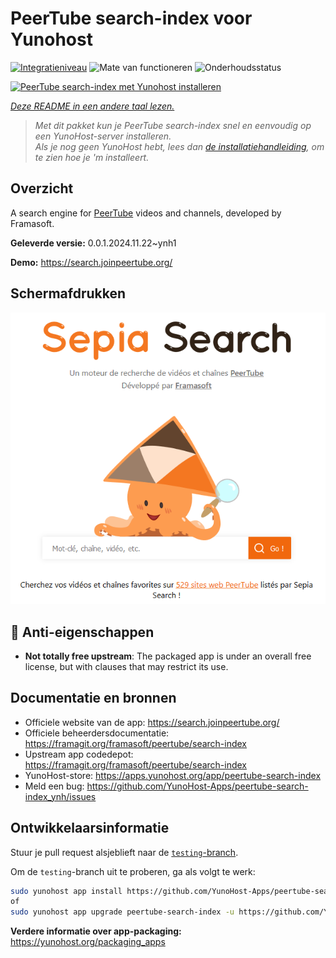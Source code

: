 <!--
NB: Deze README is automatisch gegenereerd door <https://github.com/YunoHost/apps/tree/master/tools/readme_generator>
Hij mag NIET handmatig aangepast worden.
-->

# PeerTube search-index voor Yunohost

[![Integratieniveau](https://dash.yunohost.org/integration/peertube-search-index.svg)](https://ci-apps.yunohost.org/ci/apps/peertube-search-index/) ![Mate van functioneren](https://ci-apps.yunohost.org/ci/badges/peertube-search-index.status.svg) ![Onderhoudsstatus](https://ci-apps.yunohost.org/ci/badges/peertube-search-index.maintain.svg)

[![PeerTube search-index met Yunohost installeren](https://install-app.yunohost.org/install-with-yunohost.svg)](https://install-app.yunohost.org/?app=peertube-search-index)

*[Deze README in een andere taal lezen.](./ALL_README.md)*

> *Met dit pakket kun je PeerTube search-index snel en eenvoudig op een YunoHost-server installeren.*  
> *Als je nog geen YunoHost hebt, lees dan [de installatiehandleiding](https://yunohost.org/install), om te zien hoe je 'm installeert.*

## Overzicht

A search engine for [PeerTube](https://joinpeertube.org/) videos and channels, developed by Framasoft.


**Geleverde versie:** 0.0.1.2024.11.22~ynh1

**Demo:** <https://search.joinpeertube.org/>

## Schermafdrukken

![Schermafdrukken van PeerTube search-index](./doc/screenshots/sepia-search-screenshot.png)

## :red_circle: Anti-eigenschappen

- **Not totally free upstream**: The packaged app is under an overall free license, but with clauses that may restrict its use.

## Documentatie en bronnen

- Officiele website van de app: <https://search.joinpeertube.org/>
- Officiele beheerdersdocumentatie: <https://framagit.org/framasoft/peertube/search-index>
- Upstream app codedepot: <https://framagit.org/framasoft/peertube/search-index>
- YunoHost-store: <https://apps.yunohost.org/app/peertube-search-index>
- Meld een bug: <https://github.com/YunoHost-Apps/peertube-search-index_ynh/issues>

## Ontwikkelaarsinformatie

Stuur je pull request alsjeblieft naar de [`testing`-branch](https://github.com/YunoHost-Apps/peertube-search-index_ynh/tree/testing).

Om de `testing`-branch uit te proberen, ga als volgt te werk:

```bash
sudo yunohost app install https://github.com/YunoHost-Apps/peertube-search-index_ynh/tree/testing --debug
of
sudo yunohost app upgrade peertube-search-index -u https://github.com/YunoHost-Apps/peertube-search-index_ynh/tree/testing --debug
```

**Verdere informatie over app-packaging:** <https://yunohost.org/packaging_apps>
